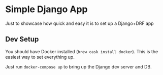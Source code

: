 # Simple Django App

Just to showcase how quick and easy it is to set up a Django+DRF app

## Dev Setup

You should have Docker installed (`brew cask install docker`).
This is the easiest way to set everything up.

Just run `docker-compose up` to bring up the Django dev server and DB.
